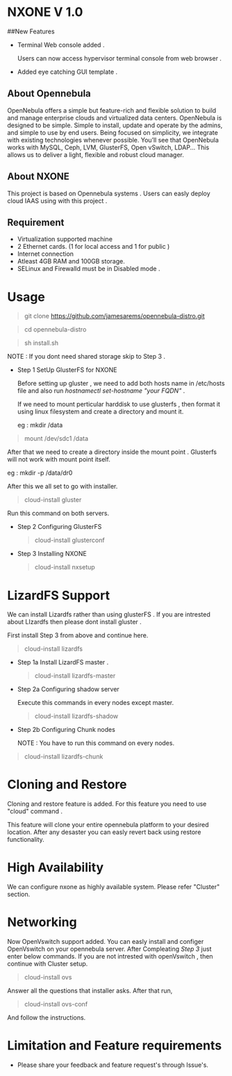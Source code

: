 # NXONE  V 1.0

##New Features

* Terminal Web console added .
  
  Users can now access hypervisor terminal console from web browser .

* Added eye catching GUI template .

## About Opennebula

OpenNebula offers a simple but feature-rich and flexible solution to build and manage enterprise clouds and virtualized data centers. OpenNebula is designed to be simple. Simple to install, update and operate by the admins, and simple to use by end users. Being focused on simplicity, we integrate with existing technologies whenever possible. You’ll see that OpenNebula works with MySQL, Ceph, LVM, GlusterFS, Open vSwitch, LDAP... This allows us to deliver a light, flexible and robust cloud manager.

## About NXONE

This project is based on Opennebula systems . Users can easly deploy cloud IAAS using with this project . 

## Requirement

* Virtualization supported machine
* 2 Ethernet cards. (1 for local access and 1 for public )
* Internet connection
* Atleast 4GB RAM and 100GB storage.
* SELinux and Firewalld must be in Disabled mode .


# Usage


 > git clone https://github.com/jamesarems/opennebula-distro.git
 
 > cd  opennebula-distro
 
 > sh install.sh
 
 NOTE : If you dont need shared storage skip to Step 3 .


* Step 1  SetUp GlusterFS for NXONE

  Before setting up gluster , we need to add both hosts name in /etc/hosts file and also run *hostnamectl set-hostname "your FQDN"* .
  
  If we need to mount perticular harddisk to use glusterfs , then format it using linux filesystem and create a directory and mount it.
  
  eg : mkdir /data
  
 > mount /dev/sdc1 /data

  After that we need to create a directory inside the mount point . Glusterfs will not work with mount point itself.
  
  eg : mkdir -p /data/dr0
  
  After this we all set to go with installer. 
  
  > cloud-install gluster
  
  Run this command on both servers.
  
* Step 2  Configuring GlusterFS  

  > cloud-install glusterconf
  
* Step 3 Installing NXONE

  > cloud-install nxsetup

# LizardFS Support

We can install Lizardfs rather than using glusterFS . If you are intrested about LIzardfs then please dont install gluster .

First install Step 3 from above and continue here.

 > cloud-install lizardfs

* Step 1a  Install LizardFS master .

  > cloud-install lizardfs-master

* Step 2a  Configuring shadow server

  Execute this commands in every nodes except master.

  > cloud-install lizardfs-shadow

* Step 2b  Configuring Chunk nodes

  NOTE : You have to run this command on every nodes. 

 >  cloud-install lizardfs-chunk

# Cloning and Restore

Cloning and restore feature is added. For this feature you need to use "cloud" command .

This feature will clone your entire opennebula platform to your desired location. After any desaster you can easly revert back using restore functionality. 


# High Availability

We can configure nxone as highly available system. Please refer "Cluster" section.

# Networking

Now OpenVswitch support added. You can easly install and configer OpenVswitch on your opennebula server. After Compleating *Step 3* just enter below commands. If you are not intrested with openVswitch , then continue with Cluster setup.

 > cloud-install ovs
 
 Answer all the questions that installer asks. After that run,
 
 > cloud-install ovs-conf
 
 And follow the instructions.


# Limitation and Feature requirements 

* Please share your feedback and feature request's through Issue's.

